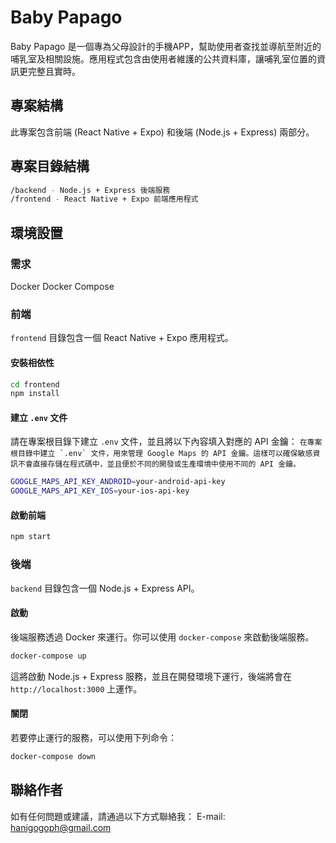 # Baby Papago
Baby Papago 是一個專為父母設計的手機APP，幫助使用者查找並導航至附近的哺乳室及相關設施。應用程式包含由使用者維護的公共資料庫，讓哺乳室位置的資訊更完整且實時。

## 專案結構
此專案包含前端 (React Native + Expo) 和後端 (Node.js + Express) 兩部分。

## 專案目錄結構
```bash
/backend - Node.js + Express 後端服務
/frontend - React Native + Expo 前端應用程式
```

## 環境設置
### 需求
Docker
Docker Compose
### 前端
```frontend``` 目錄包含一個 React Native + Expo 應用程式。
#### 安裝相依性
```bash
cd frontend
npm install
```
#### 建立 `.env` 文件
請在專案根目錄下建立 `.env` 文件，並且將以下內容填入對應的 API 金鑰：
```在專案根目錄中建立 `.env` 文件，用來管理 Google Maps 的 API 金鑰。這樣可以確保敏感資訊不會直接存儲在程式碼中，並且便於不同的開發或生產環境中使用不同的 API 金鑰。```

```bash
GOOGLE_MAPS_API_KEY_ANDROID=your-android-api-key
GOOGLE_MAPS_API_KEY_IOS=your-ios-api-key
```
#### 啟動前端
```bash
npm start
```
### 後端
```backend``` 目錄包含一個 Node.js + Express API。
#### 啟動
後端服務透過 Docker 來運行。你可以使用 ```docker-compose``` 來啟動後端服務。
```bash
docker-compose up
```
這將啟動 Node.js + Express 服務，並且在開發環境下運行，後端將會在 ```http://localhost:3000``` 上運作。
#### 關閉
若要停止運行的服務，可以使用下列命令：
```bash
docker-compose down
```

## 聯絡作者
如有任何問題或建議，請通過以下方式聯絡我：
E-mail: hanigogoph@gmail.com